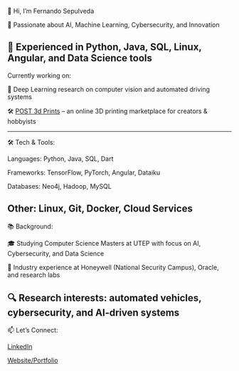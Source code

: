 👋 Hi, I’m Fernando Sepulveda


🔹 Passionate about AI, Machine Learning, Cybersecurity, and Innovation

🔹 Experienced in Python, Java, SQL, Linux, Angular, and Data Science tools
----------------------------------------------------------------------------

Currently working on:

🧠 Deep Learning research on computer vision and automated driving systems

🛠 [POST 3d Prints](https://github.com/Fasepulveda/POST3dPrints) – an online 3D printing marketplace for creators & hobbyists

----------------------------------------------------------------------------
🛠 Tech & Tools: 

Languages: Python, Java, SQL, Dart

Frameworks: TensorFlow, PyTorch, Angular, Dataiku

Databases: Neo4j, Hadoop, MySQL

Other: Linux, Git, Docker, Cloud Services
----------------------------------------------------------------------------

📚 Background:

🎓 Studying Computer Science Masters at UTEP with focus on AI, Cybersecurity, and Data Science

💼 Industry experience at Honeywell (National Security Campus), Oracle, and research labs

🔍 Research interests: automated vehicles, cybersecurity, and AI-driven systems
----------------------------------------------------------------------------

📫 Let’s Connect:

[LinkedIn](https://www.linkedin.com/in/fernando-sepulveda-utep/)

[Website/Portfolio](https://sites.google.com/view/sepulveda-portofolio/home?authuser=0)

<!--
**Fasepulveda/Fasepulveda** is a ✨ _special_ ✨ repository because its `README.md` (this file) appears on your GitHub profile.

Here are some ideas to get you started:

- 🔭 I’m currently working on ...
- 🌱 I’m currently learning ...
- 👯 I’m looking to collaborate on ...
- 🤔 I’m looking for help with ...
- 💬 Ask me about ...
- 📫 How to reach me: ...
- 😄 Pronouns: ...
- ⚡ Fun fact: ...
-->
